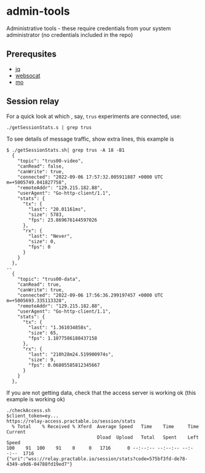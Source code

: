 # admin-tools
Administrative tools - these require credentials from your system administrator (no credentials included in the repo)

## Prerequsites

- [jq](https://stedolan.github.io/jq/)
- [websocat](https://github.com/vi/websocat)
- [mo](https://github.com/tests-always-included/mo)


## Session relay

For a quick look at which , say, `trus` experiments are connected, use:

```
./getSessionStats.s | grep trus
```

To see details of message traffic, show extra lines, this example is 

```
$ ./getSessionStats.sh| grep trus -A 18 -B1
  {
    "topic": "trus00-video",
    "canRead": false,
    "canWrite": true,
    "connected": "2022-09-06 17:57:32.005911887 +0000 UTC m=+5005749.041827758",
    "remoteAddr": "129.215.182.88",
    "userAgent": "Go-http-client/1.1",
    "stats": {
      "tx": {
        "last": "20.01161ms",
        "size": 5783,
        "fps": 23.869676144597026
      },
      "rx": {
        "last": "Never",
        "size": 0,
        "fps": 0
      }
    }
  },
--
  {
    "topic": "trus00-data",
    "canRead": true,
    "canWrite": true,
    "connected": "2022-09-06 17:56:36.299197457 +0000 UTC m=+5005693.335113328",
    "remoteAddr": "129.215.182.88",
    "userAgent": "Go-http-client/1.1",
    "stats": {
      "tx": {
        "last": "1.361034858s",
        "size": 65,
        "fps": 1.1077586188437158
      },
      "rx": {
        "last": "210h28m24.519900974s",
        "size": 9,
        "fps": 0.06805585812345667
      }
    }
  },
```

If you are not getting data, check that the access server is working ok (this example is working ok)

```
./checkAccess.sh
$client_token=ey...
https://relay-access.practable.io/session/stats
  % Total    % Received % Xferd  Average Speed   Time    Time     Time  Current
                                 Dload  Upload   Total   Spent    Left  Speed
100    91  100    91    0     0   1716      0 --:--:-- --:--:-- --:--:--  1716
{"uri":"wss://relay.practable.io/session/stats?code=575bf3fd-de78-4349-a9d6-04788fd19ed7"}
```
## 
